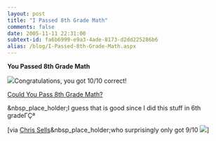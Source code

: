 ```yaml
---
layout: post
title: "I Passed 8th Grade Math"
comments: false
date: 2005-11-11 22:31:00
subtext-id: fa6b6999-e9a3-4ade-8173-d2dd225286b6
alias: /blog/I-Passed-8th-Grade-Math.aspx
---
```



**You Passed 8th Grade Math**

![](http://images.blogthings.com/couldyoupasseighthgrademathquiz/passed.jpg)Congratulations, you got 10/10 correct! 

[Could You Pass 8th Grade Math?](http://www.blogthings.com/couldyoupasseighthgrademathquiz/)

&nbsp_place_holder;I guess that is good since I did this stuff in 6th gradeΓÇª

[via [Chris Sells](http://www.blogthings.com/couldyoupasseighthgrademathquiz/)&nbsp_place_holder;who surprisingly only got 9/10 ![](http://www.peterprovost.org/Files/smile1.gif)]
